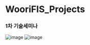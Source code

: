 # WooriFIS_Projects

### 1차 기술세미나

![image](https://github.com/senikim/WooriFIS_Projects/assets/113660954/58bece71-1d22-4d50-a677-9b531adc25fe)
![image](https://github.com/senikim/WooriFIS_Projects/assets/113660954/0beebef5-cc44-4df9-8783-d571f4f58d88)
